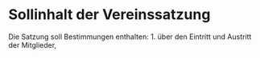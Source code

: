 # Sollinhalt der Vereinssatzung

Die Satzung soll Bestimmungen enthalten:  1.
 über den Eintritt und Austritt der Mitglieder,